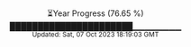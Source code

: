 <p align="center">
⏳Year Progress (76.65 %) <br>
██████████████████████▁▁▁▁▁▁▁▁ <br>
<sub>Updated: Sat, 07 Oct 2023 18:19:03 GMT</sub>
</p>

